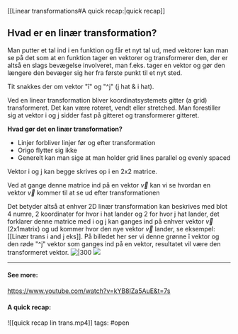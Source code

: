 [[Linear transformations#A quick recap:|quick recap]]  
## Hvad er en linær transformation?
Man putter et tal ind i en funktion og får et nyt tal ud, med vektorer kan man se på det som at en funktion tager en vektorer og transformerer den, der er altså en slags bevægelse involveret, man f.eks. tager en vektor og gør den længere den bevæger sig her fra første punkt til et nyt sted. 

Tit snakkes der om vektor "î" og "^j" (j hat & i hat). 

Ved en linear transformation bliver koordinatsystemets gitter (a grid) transformeret. Det kan være roteret, vendt eller stretched. Man forestiller sig at vektor i og j  sidder fast på gitteret og transformerer gitteret. 

**Hvad gør det en linær transformation?**
- Linjer forbliver linjer før og efter transformation
- Origo flytter sig ikke
- Generelt kan man sige at man holder grid lines parallel og evenly spaced


Vektor i og j kan begge skrives op i en 2x2 matrice. 

Ved at gange denne matrice ind på en vektor  $\overrightarrow{v}$  kan vi se hvordan en vektor  $\overrightarrow{v}$   kommer til at se ud efter transformationen

Det betyder altså at enhver 2D linær transformation kan beskrives med blot 4 numre, 2 koordinater for hvor i hat lander og 2 for hvor j hat lander, det forklarer denne matrice med i og j kan ganges ind på enhver vektor  $\overrightarrow{v}$  (2x1matrix) og ud kommer hvor den nye vektor  $\overrightarrow{v}$  lander, se eksempel: [[Linær trans i and j eks]].
På billedet her ser vi denne grønne î vektor og den røde "^j" vektor som ganges ind på en vektor, resultatet vil være den transformeret vektor. 
![|300](https://i.imgur.com/8bboC2S.png)
![](https://i.imgur.com/IRO5r4v.png)



--- 
#### See more: 
https://www.youtube.com/watch?v=kYB8IZa5AuE&t=7s
#### A quick recap:
![[quick recap lin trans.mp4]]
tags: #open 
